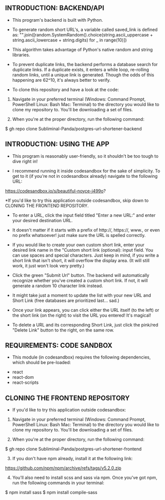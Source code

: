 ﻿
INTRODUCTION: BACKEND/API
------------

* This program's backend is built with Python.

* To generate random short URL's, a variable called saved_link is defined as: "".join([random.SystemRandom().choice(string.ascii_uppercase + string.ascii_lowercase + string.digits) for _ in range(10)])

- This algorithm takes advantage of Python's native random and string libraries.

* To prevent duplicate links, the backend performs a database search for duplicate links. If a duplicate exists, it enters a while loop, re-rolling random links, until a unique link is generated. Though the odds of this happening are 62^10, it's always better to verify.

* To clone this repository and have a look at the code:

 1. Navigate in your preferred terminal (Windows: Command Prompt, PowerShell Linux: Bash Mac: Terminal) to the directory you would like to clone my repository to. You'll be downloading a set of files.

 2. When you're at the proper directory, run the following command:

  $ gh repo clone Subliminal-Panda/postgres-url-shortener-backend

INTRODUCTION: USING THE APP
------------

* This program is reasonably user-friendly, so it shouldn't be too tough to dive right in!

* I recommend running it inside codesandbox for the sake of simplicity. To get to it (if you're not in codesandbox already) navigate to the following URL:

https://codesandbox.io/s/beautiful-noyce-j499o?

*If you'd like to try this application outside codesandbox, skip down to CLONING THE FRONTEND REPOSITORY.

* To enter a URL, click the input field titled "Enter a new URL:" and enter your desired destination URL.

* It doesn't matter if it starts with a prefix of http://, https://, www., or even no prefix whatsoever! just make sure the URL is spelled correctly.

* If you would like to create your own custom short link, enter your desired link name in the "Custom short link (optional): input field. You can use spaces and special characters. Just keep in mind, if you write a short link that isn't short, it will overflow the display area. (It will still work, it just won't look very pretty.)

* Click the green "Submit Url" button. The backend will automatically recognize whether you've created a custom short link. If not, it will generate a random 10 character link instead.

* It might take just a moment to update the list with your new URL and Short Link (free databases are prioritized last... sad.)

* Once your link appears, you can click either the URL itself (to the left) or the short link (on the right) to visit the URL you entered! It's magical!

* To delete a URL and its corresponding Short Link, just click the pink/red "Delete Link" button to the right, on the same row.

REQUIREMENTS: CODE SANDBOX
------------

* This module (in codesandbox) requires the following dependencies, which should be pre-loaded:

 - react
 - react-dom
 - react-scripts

CLONING THE FRONTEND REPOSITORY
------------

* If you'd like to try this application outside codesandbox:

 1. Navigate in your preferred terminal (Windows: Command Prompt, PowerShell Linux: Bash Mac: Terminal) to the directory you would like to clone my repository to. You'll be downloading a set of files.

 2. When you're at the proper directory, run the following command:

  $ gh repo clone Subliminal-Panda/postgres-url-shortener-frontend

 3. If you don't have npm already, install it at the following link:

 https://github.com/npm/npm/archive/refs/tags/v5.2.0.zip

 4. You'll also need to install scss and sass via npm. Once you've got npm, run the following commands in your terminal:

  $ npm install sass
  $ npm install compile-sass
